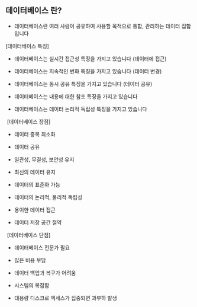 ## 데이터베이스 란?
- 데이터베이스란 여러 사람이 공유하여 사용할 목적으로 통합, 관리하는 데이터 집합입니다


[데이터베이스 특징]

- 데이터베이스는 실시간 접근성 특징을 가지고 있습니다 (데이터에 접근)

- 데이터베이스는 지속적인 변화 특징을 가지고 있습니다 (데이터 변경)

- 데이터베이스는 동시 공유 특징을 가지고 있습니다 (데이터 공유)

- 데이터베이스는 내용에 대한 참조 특징을 가지고 있습니다

- 데이터베이스는 데이터 논리적 독립성 특징을 가지고 있습니다
​

​
[데이터베이스 장점]

- 데이터 중복 최소화

- 데이터 공유

- 일관성, 무결성, 보안성 유지

- 최신의 데이터 유지

- 데이터의 표준화 가능

- 데이터의 논리적, 물리적 독립성

- 용이한 데이터 접근

- 데이터 저장 공간 절약
​

​
[데이터베이스 단점]

- 데이터베이스 전문가 필요

- 많은 비용 부담

- 데이터 백업과 복구가 어려움

- 시스템의 복잡함

- 대용량 디스크로 엑세스가 집중되면 과부하 발생

